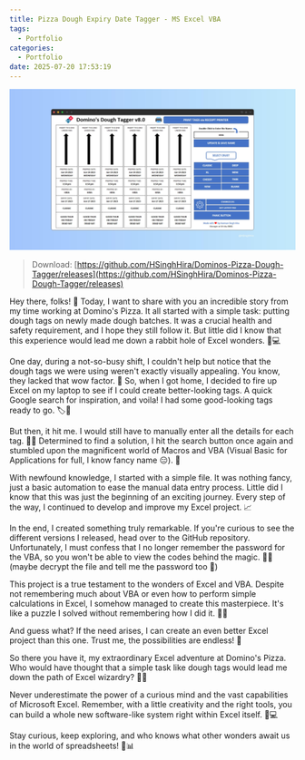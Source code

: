 ```yaml
---
title: Pizza Dough Expiry Date Tagger - MS Excel VBA
tags:
  - Portfolio
categories:
  - Portfolio
date: 2025-07-20 17:53:19
---
```

![dough-maker.jpg](/images/portfolio/dough-maker.jpg)

> Download: [https://github.com/HSinghHira/Dominos-Pizza-Dough-Tagger/releases](https://github.com/HSinghHira/Dominos-Pizza-Dough-Tagger/releases)

Hey there, folks! 🍕 Today, I want to share with you an incredible story from my time working at Domino's Pizza. It all started with a simple task: putting dough tags on newly made dough batches. It was a crucial health and safety requirement, and I hope they still follow it. But little did I know that this experience would lead me down a rabbit hole of Excel wonders. 🎩💻

One day, during a not-so-busy shift, I couldn't help but notice that the dough tags we were using weren't exactly visually appealing. You know, they lacked that wow factor. 🤔 So, when I got home, I decided to fire up Excel on my laptop to see if I could create better-looking tags. A quick Google search for inspiration, and voila! I had some good-looking tags ready to go. 🏷️🌟

But then, it hit me. I would still have to manually enter all the details for each tag. 🙇‍♀️ Determined to find a solution, I hit the search button once again and stumbled upon the magnificent world of Macros and VBA (Visual Basic for Applications for full, I know fancy name 😑). 🚀

With newfound knowledge, I started with a simple file. It was nothing fancy, just a basic automation to ease the manual data entry process. Little did I know that this was just the beginning of an exciting journey. Every step of the way, I continued to develop and improve my Excel project. 📈

In the end, I created something truly remarkable. If you're curious to see the different versions I released, head over to the GitHub repository. Unfortunately, I must confess that I no longer remember the password for the VBA, so you won't be able to view the codes behind the magic. 🧙‍♂️ (maybe decrypt the file and tell me the password too 🤣)

This project is a true testament to the wonders of Excel and VBA. Despite not remembering much about VBA or even how to perform simple calculations in Excel, I somehow managed to create this masterpiece. It's like a puzzle I solved without remembering how I did it. 🧩💡

And guess what? If the need arises, I can create an even better Excel project than this one. Trust me, the possibilities are endless! 💪

So there you have it, my extraordinary Excel adventure at Domino's Pizza. Who would have thought that a simple task like dough tags would lead me down the path of Excel wizardry? 🌟✨

Never underestimate the power of a curious mind and the vast capabilities of Microsoft Excel. Remember, with a little creativity and the right tools, you can build a whole new software-like system right within Excel itself. 🚀💻

Stay curious, keep exploring, and who knows what other wonders await us in the world of spreadsheets! 🌈📊

